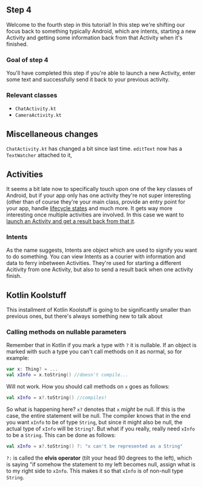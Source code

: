 ## Step 4
Welcome to the fourth step in this tutorial! In this step we're shifting our focus back to something typically Android, which are intents, starting a new Activity and getting some information back from that Activity when it's finished.

### Goal of step 4
You'll have completed this step if you're able to launch a new Activity, enter some text and successfully send it back to your previous activity.

### Relevant classes
* `ChatActivity.kt`
* `CameraActivity.kt`

## Miscellaneous changes
`ChatActivity.kt` has changed a bit since last time. `editText` now has a `TextWatcher` attached to it, 

## Activities
It seems a bit late now to specifically touch upon one of the key classes of Android, but if your app only has one activity they're not super interesting (other than of course they're your main class, provide an entry point for your app, handle [lifecycle states](https://developer.android.com/guide/components/activities/activity-lifecycle.html) and much more. It gets way more interesting once multiple activities are involved. In this case we want to [launch an Activity and get a result back from that it](https://developer.android.com/training/basics/intents/result.html#StartActivity).

### Intents
As the name suggests, Intents are object which are used to signify you want to do something. You can view Intents as a courier with information and data to ferry inbetween Activities. They're used for starting a different Acitivity from one Activity, but also to send a result back when one activity finish.

## Kotlin Koolstuff
This installment of Kotlin Koolstuff is going to be significantly smaller than previous ones, but there's always something new to talk about

### Calling methods on nullable parameters
Remember that in Kotlin if you mark a type with `?` it is nullable. If an object is marked with such a type you can't call methods on it as normal, so for example:
```kotlin
var x: Thing? = ...
val xInfo = x.toString() //doesn't compile...
```
Will not work. How you should call methods on `x` goes as follows:
```kotlin
val xInfo = x?.toString() //compiles!
```
So what is happening here? `x?` denotes that `x` *might* be null. If this is the case, the entire statement will be null. The compiler knows that in the end you want `xInfo` to be of type `String`, but since it might also be null, the actual type of `xInfo` will be `String?`. But what if you really, really need `xInfo` to be a `String`. This can be done as follows: 
```kotlin
val xInfo = x?.toString() ?: "x can't be represented as a String"
```
`?:` is called the **elvis operator** (tilt your head 90 degrees to the left), which is saying "if somehow the statement to my left becomes null, assign what is to my right side to `xInfo`. This makes it so that `xInfo` is of non-null type `String`.

